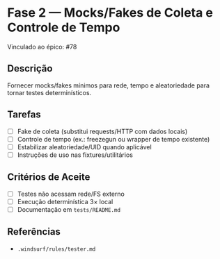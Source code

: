 # Fase 2 — Mocks/Fakes de Coleta e Controle de Tempo
Vinculado ao épico: #78

## Descrição
Fornecer mocks/fakes mínimos para rede, tempo e aleatoriedade para tornar testes determinísticos.

## Tarefas
- [ ] Fake de coleta (substitui requests/HTTP com dados locais)
- [ ] Controle de tempo (ex.: freezegun ou wrapper de tempo existente)
- [ ] Estabilizar aleatoriedade/UID quando aplicável
- [ ] Instruções de uso nas fixtures/utilitários

## Critérios de Aceite
- [ ] Testes não acessam rede/FS externo
- [ ] Execução determinística 3× local
- [ ] Documentação em `tests/README.md`

## Referências
- `.windsurf/rules/tester.md`
